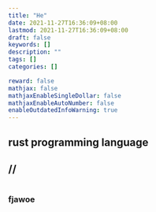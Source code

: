 ```yaml
---
title: "He"
date: 2021-11-27T16:36:09+08:00
lastmod: 2021-11-27T16:36:09+08:00
draft: false
keywords: []
description: ""
tags: []
categories: []

reward: false
mathjax: false
mathjaxEnableSingleDollar: false
mathjaxEnableAutoNumber: false
enableOutdatedInfoWarning: true
---
```


## rust programming language

## //

#

### fjawoe
